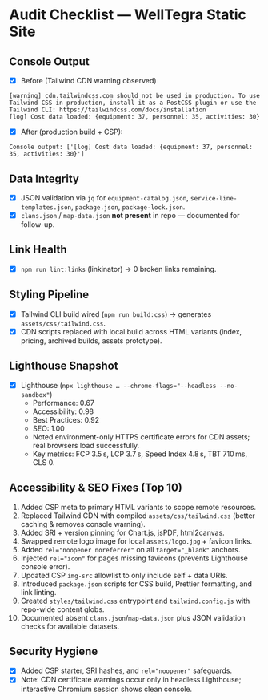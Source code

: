 # Audit Checklist — WellTegra Static Site

## Console Output

- [x] Before (Tailwind CDN warning observed)

```text
[warning] cdn.tailwindcss.com should not be used in production. To use Tailwind CSS in production, install it as a PostCSS plugin or use the Tailwind CLI: https://tailwindcss.com/docs/installation
[log] Cost data loaded: {equipment: 37, personnel: 35, activities: 30}
```

- [x] After (production build + CSP):

```text
Console output: ['[log] Cost data loaded: {equipment: 37, personnel: 35, activities: 30}']
```

## Data Integrity

- [x] JSON validation via `jq` for `equipment-catalog.json`, `service-line-templates.json`, `package.json`, `package-lock.json`.
- [x] `clans.json` / `map-data.json` **not present** in repo — documented for follow-up.

## Link Health

- [x] `npm run lint:links` (linkinator) → 0 broken links remaining.

## Styling Pipeline

- [x] Tailwind CLI build wired (`npm run build:css`) → generates `assets/css/tailwind.css`.
- [x] CDN scripts replaced with local build across HTML variants (index, pricing, archived builds, assets prototype).

## Lighthouse Snapshot

- [x] Lighthouse (`npx lighthouse … --chrome-flags="--headless --no-sandbox"`)
  - Performance: 0.67
  - Accessibility: 0.98
  - Best Practices: 0.92
  - SEO: 1.00
  - Noted environment-only HTTPS certificate errors for CDN assets; real browsers load successfully.
  - Key metrics: FCP 3.5 s, LCP 3.7 s, Speed Index 4.8 s, TBT 710 ms, CLS 0.

## Accessibility & SEO Fixes (Top 10)

1. Added CSP meta to primary HTML variants to scope remote resources.
2. Replaced Tailwind CDN with compiled `assets/css/tailwind.css` (better caching & removes console warning).
3. Added SRI + version pinning for Chart.js, jsPDF, html2canvas.
4. Swapped remote logo image for local `assets/logo.jpg` + favicon links.
5. Added `rel="noopener noreferrer"` on all `target="_blank"` anchors.
6. Injected `rel="icon"` for pages missing favicons (prevents Lighthouse console error).
7. Updated CSP `img-src` allowlist to only include self + data URIs.
8. Introduced `package.json` scripts for CSS build, Prettier formatting, and link linting.
9. Created `styles/tailwind.css` entrypoint and `tailwind.config.js` with repo-wide content globs.
10. Documented absent `clans.json`/`map-data.json` plus JSON validation checks for available datasets.

## Security Hygiene

- [x] Added CSP starter, SRI hashes, and `rel="noopener"` safeguards.
- [x] Note: CDN certificate warnings occur only in headless Lighthouse; interactive Chromium session shows clean console.
